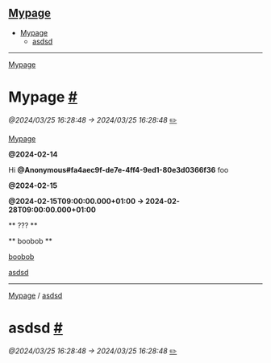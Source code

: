 [ Mypage](#)
---

* [ Mypage](#)
    * [ asdsd](#my_child_page)

---

[ Mypage](#)

<i id="index"></i>
#  Mypage  [#](#)
*@2024/03/25 16:28:48 -> 2024/03/25 16:28:48* [✏️](https://notion.so/183af621072445438c48af7dd4f21f5c)

[ Mypage](#)




**@2024-02-14**




Hi   **@Anonymous#fa4aec9f-de7e-4ff4-9ed1-80e3d0366f36**   foo




**@2024-02-15**




**@2024-02-15T09:00:00.000+01:00 → 2024-02-28T09:00:00.000+01:00**








 ** ??? ** 

 ** boobob ** 

[boobob](https://www.notion.so/99ec6c548c314555a7f379f73336893c)




[ asdsd](#my_child_page)




---
[ Mypage](#) / [ asdsd](#my_child_page)

<i id="my_child_page"></i>
#  asdsd  [#](#my_child_page)
*@2024/03/25 16:28:48 -> 2024/03/25 16:28:48* [✏️](https://notion.so/1e01f04ac311430d8c41747f4a8ff601)



